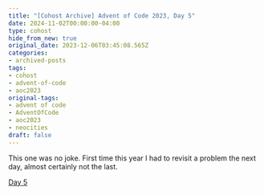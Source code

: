 ```yaml
---
title: "[Cohost Archive] Advent of Code 2023, Day 5"
date: 2024-11-02T00:00:00-04:00
type: cohost
hide_from_new: true
original_date: 2023-12-06T03:45:08.565Z
categories:
- archived-posts
tags:
- cohost
- advent-of-code
- aoc2023
original-tags:
- advent of code
- AdventOfCode
- aoc2023
- neocities
draft: false
---
```


This one was no joke. First time this year I had to revisit a problem the next day, almost certainly not the last.

[Day 5](/thoughts/devlogs/adventofcode/2023/day5/)